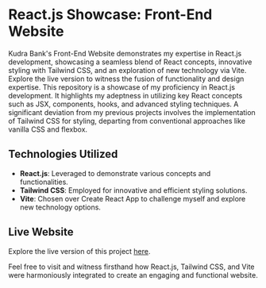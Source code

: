 # React.js Showcase: Front-End Website

Kudra Bank's Front-End Website demonstrates my expertise in React.js development, showcasing a seamless blend of React concepts, innovative styling with Tailwind CSS, and an exploration of new technology via Vite. Explore the live version to witness the fusion of functionality and design expertise. This repository is a showcase of my proficiency in React.js development. It highlights my adeptness in utilizing key React concepts such as JSX, components, hooks, and advanced styling techniques. A significant deviation from my previous projects involves the implementation of Tailwind CSS for styling, departing from conventional approaches like vanilla CSS and flexbox.

## Technologies Utilized

- **React.js**: Leveraged to demonstrate various concepts and functionalities.
- **Tailwind CSS**: Employed for innovative and efficient styling solutions.
- **Vite**: Chosen over Create React App to challenge myself and explore new technology options.

## Live Website

Explore the live version of this project [here](https://kudra-bank-website.netlify.app/). 

Feel free to visit and witness firsthand how React.js, Tailwind CSS, and Vite were harmoniously integrated to create an engaging and functional website.
